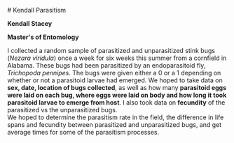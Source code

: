 <p> 
# Kendall Parasitism 

**Kendall Stacey**<br>

**Master's of Entomology**</p>

I collected a random sample of parasitized and unparasitized stink bugs (*Nezara viridula*) once a week for six weeks this summer from a cornfield in Alabama. 
These bugs had been parasitized by an endoparasitoid fly, *Trichopoda pennipes*. 
The bugs were given either a 0 or a 1 depending on whether or not a parasitoid larvae had emerged. 
We hoped to take data on **sex, date, location of bugs collected**, as well as how many **parasitoid eggs were laid on each bug, where eggs were laid on body and how long it took parasitoid larvae to emerge from host**. 
I also took data on **fecundity** of the parasitized vs the unparasitized bugs.  
We hoped to determine the parasitism rate in the field, the difference in life spans and fecundity between parasitized and unparasitized bugs, and get average times for some of the parasitism processes.